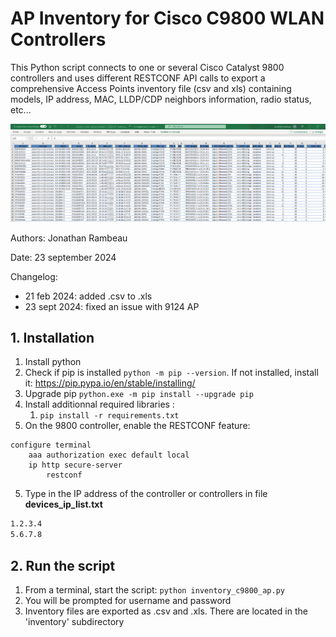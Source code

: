 # AP Inventory for Cisco C9800 WLAN Controllers

This Python script connects to one or several Cisco Catalyst 9800 controllers and uses different RESTCONF API calls to export a comprehensive Access Points inventory file (csv and xls) containing models, IP address, MAC, LLDP/CDP neighbors information, radio status, etc...

![screenshot](c9800-ap-inventory-screenshot01.png)

Authors: Jonathan Rambeau

Date: 23 september 2024

Changelog:
- 21 feb 2024: added .csv to .xls
- 23 sept 2024: fixed an issue with 9124 AP

## 1. Installation

1. Install python
2. Check if pip is installed ``` python -m pip --version ```. If not installed, install it: https://pip.pypa.io/en/stable/installing/
3. Upgrade pip ``` python.exe -m pip install --upgrade pip ```
4. Install additionnal required libraries :
    1. ```pip install -r requirements.txt```
5. On the 9800 controller, enable the RESTCONF feature:
```
configure terminal
    aaa authorization exec default local 
    ip http secure-server
        restconf
```
5. Type in the IP address of the controller or controllers in file **devices_ip_list.txt**
```sh
1.2.3.4
5.6.7.8
```

## 2. Run the script

1. From a terminal, start the script: ``` python inventory_c9800_ap.py ```
2. You will be prompted for username and password
3. Inventory files are exported as .csv and .xls. There are located in the 'inventory' subdirectory
